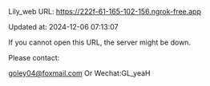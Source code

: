 Lily_web URL: https://222f-61-165-102-156.ngrok-free.app

Updated at: 2024-12-06 07:13:07

If you cannot open this URL, the server might be down.

Please contact: 

goley04@foxmail.com Or Wechat:GL_yeaH